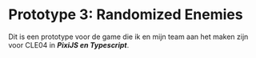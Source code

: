 # Prototype 3: Randomized Enemies

Dit is een prototype voor de game die ik en mijn team aan het maken zijn voor CLE04 in ***PixiJS en Typescript***. 

